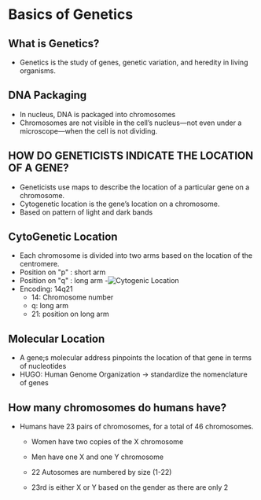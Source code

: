 # Basics of Genetics

## What is Genetics?
- Genetics is the study of genes, genetic variation, and heredity in living organisms.

## DNA Packaging
- In nucleus, DNA is packaged into chromosomes
- Chromosomes are not visible in the cell’s nucleus—not even under a microscope—when the cell is not dividing.

## HOW DO GENETICISTS INDICATE THE LOCATION OF A GENE?
- Geneticists use maps to describe the location of a particular gene on a chromosome.
- Cytogenetic location is the gene’s location on a chromosome.
- Based on pattern of light and dark bands

## CytoGenetic Location
- Each chromosome is divided into two arms based on the location of the centromere.
- Position on "p" : short arm
- Position on "q" : long arm
    -![Cytogenic Location](imgs/image.png)
- Encoding: 14q21
    - 14: Chromosome number
    - q: long arm
    - 21: position on long arm

## Molecular Location
-  A gene;s molecular address pinpoints the location of that gene in terms of nucleotides
- HUGO: Human Genome Organization -> standardize the nomenclature of genes

## How many chromosomes do humans have?
- Humans have 23 pairs of chromosomes, for a total of 46 chromosomes.
    - Women have two copies of the X chromosome
    - Men have one X and one Y chromosome

    - 22 Autosomes are numbered by size (1-22)
    - 23rd is either X or Y based on the gender as there are only 2

    
